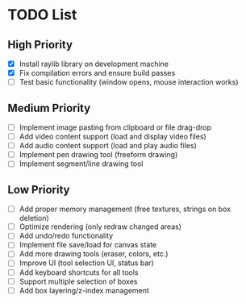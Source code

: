# TODO List

## High Priority
- [x] Install raylib library on development machine
- [x] Fix compilation errors and ensure build passes
- [ ] Test basic functionality (window opens, mouse interaction works)

## Medium Priority
- [ ] Implement image pasting from clipboard or file drag-drop
- [ ] Add video content support (load and display video files)
- [ ] Add audio content support (load and play audio files)
- [ ] Implement pen drawing tool (freeform drawing)
- [ ] Implement segment/line drawing tool

## Low Priority
- [ ] Add proper memory management (free textures, strings on box deletion)
- [ ] Optimize rendering (only redraw changed areas)
- [ ] Add undo/redo functionality
- [ ] Implement file save/load for canvas state
- [ ] Add more drawing tools (eraser, colors, etc.)
- [ ] Improve UI (tool selection UI, status bar)
- [ ] Add keyboard shortcuts for all tools
- [ ] Support multiple selection of boxes
- [ ] Add box layering/z-index management